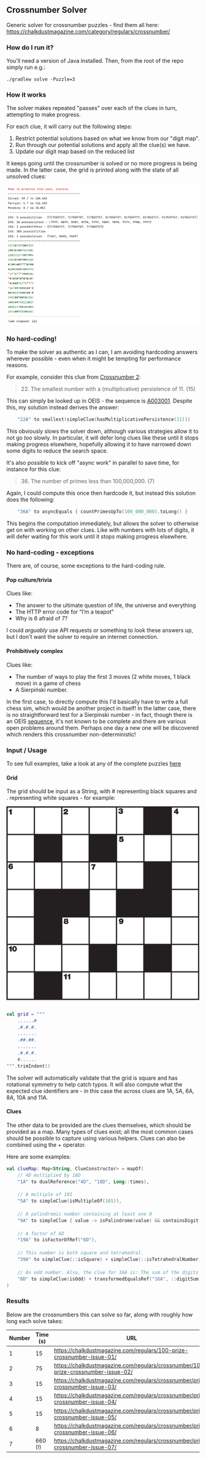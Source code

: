 ## Crossnumber Solver

Generic solver for crossnumber puzzles - find them all here: https://chalkdustmagazine.com/category/regulars/crossnumber/

### How do I run it?

You'll need a version of Java installed. Then, from the root of the repo simply run e.g.:

```shell
./gradlew solve -Puzzle=3
```

### How it works

The solver makes repeated "passes" over each of the clues in turn, attempting to make progress. 

For each clue, it will carry out the following steps:

1. Restrict potential solutions based on what we know from our "digit map". 
2. Run through our potential solutions and apply all the clue(s) we have.
3. Update our digit map based on the reduced list

It keeps going until the crossnumber is solved or no more progress is being made. In the latter case, the grid is printed along with the state of all unsolved clues:

![img.png](docs/unsolved-output.png)

### No hard-coding!

To make the solver as authentic as I can, I am avoiding hardcoding answers wherever possible - even when it might be tempting for performance reasons.

For example, consider this clue from [Crossnumber 2](https://chalkdustmagazine.com/regulars/crossnumber/100-prize-crossnumber-issue-02/):

> 22. The smallest number with a (multiplicative) persistence of 11. (15)

This can simply be looked up in OEIS - the sequence is [A003001](https://oeis.org/A003001). Despite this, my solution instead derives the answer:

```kotlin
    "22A" to smallest(simpleClue(hasMultiplicativePersistence(11)))
```

This obviously slows the solver down, although various strategies allow it to not go _too_ slowly. In particular, it will defer long clues like these until it stops making progress elsewhere, hopefully allowing it to have narrowed down some digits to reduce the search space.

It's also possible to kick off "async work" in parallel to save time, for instance for this clue:

> 36. The number of primes less than 100,000,000. (7)

Again, I could compute this once then hardcode it, but instead this solution does the following:

```kotlin
    "36A" to asyncEquals { countPrimesUpTo(100_000_000).toLong() }
```

This begins the computation immediately, but allows the solver to otherwise get on with working on other clues. Like with numbers with lots of digits, it will defer waiting for this work until it stops making progress elsewhere.

### No hard-coding - exceptions

There are, of course, some exceptions to the hard-coding rule.

#### Pop culture/trivia

Clues like:

 - The answer to the ultimate question of life, the universe and everything
 - The HTTP error code for “I’m a teapot”
 - Why is 6 afraid of 7?

I could _arguably_ use API requests or something to look these answers up, but I don't want the solver to require an internet connection.

#### Prohibitively complex

Clues like:

 - The number of ways to play the first 3 moves (2 white moves, 1 black move) in a game of chess
 - A Sierpiński number.

In the first case, to directly compute this I'd basically have to write a full chess sim, which would be another project in itself!
In the latter case, there is no straightforward test for a Sierpinski number - in fact, though there is an OEIS [sequence](https://oeis.org/A076336), it's not known to be complete and there are various open problems around them. Perhaps one day a new one will be discovered which renders this crossnumber non-deterministic!

### Input / Usage

To see full examples, take a look at any of the complete puzzles [here](src/main/kotlin/puzzles)

#### Grid

The grid should be input as a String, with # representing black squares and . representing white squares - for example:

![img.png](docs/example-grid.png)

```kotlin
val grid = """
    ......#
    .#.#.#.
    .......
    .##.##.
    .......
    .#.#.#.
    #......
""".trimIndent()
```

The solver will automatically validate that the grid is square and has rotational symmetry to help catch typos. It will
also compute what the expected clue identifiers are - in this case the across clues are 1A, 5A, 6A, 8A, 10A and 11A.

#### Clues

The other data to be provided are the clues themselves, which should be provided as a map. 
Many types of clues exist; all the most common cases should be possible to capture using various helpers. 
Clues can also be combined using the + operator.

Here are some examples:

```kotlin
val clueMap: Map<String, ClueConstructor> = mapOf(
    // 4D multiplied by 18D
    "1A" to dualReference("4D", "18D", Long::times),
    
    // A multiple of 101
    "5A" to simpleClue(isMultipleOf(101)),
    
    // A palindromic number containing at least one 0
    "9A" to simpleClue { value -> isPalindrome(value) && containsDigit(0)(value) },
    
    // A factor of 6D
    "19A" to isFactorOfRef("6D"),
    
    // This number is both square and tetrahedral.
    "39A" to simpleClue(::isSquare) + simpleClue(::isTetrahedralNumber),
    
    // An odd number. Also, the clue for 16A is: The sum of the digits of 8D, so here we also encode the "reciprocal" relationship
    "8D" to simpleClue(isOdd) + transformedEqualsRef("16A", ::digitSum)
)
```

### Results

Below are the crossnumbers this can solve so far, along with roughly how long each solve takes:

| Number | Time (s) | URL                                                                                |
|--------|----------|------------------------------------------------------------------------------------|
| 1      | 15       | https://chalkdustmagazine.com/regulars/100-prize-crossnumber-issue-01/             |
| 2      | 75       | https://chalkdustmagazine.com/regulars/crossnumber/100-prize-crossnumber-issue-02/ |
| 3      | 15       | https://chalkdustmagazine.com/regulars/crossnumber/prize-crossnumber-issue-03/     |
| 4      | 15       | https://chalkdustmagazine.com/regulars/crossnumber/prize-crossnumber-issue-04/     |
| 5      | 15       | https://chalkdustmagazine.com/regulars/crossnumber/prize-crossnumber-issue-05/     |
| 6      | 8        | https://chalkdustmagazine.com/regulars/crossnumber/prize-crossnumber-issue-06/     |
| 7      | 660 (!)  | https://chalkdustmagazine.com/regulars/crossnumber/prize-crossnumber-issue-07/     |